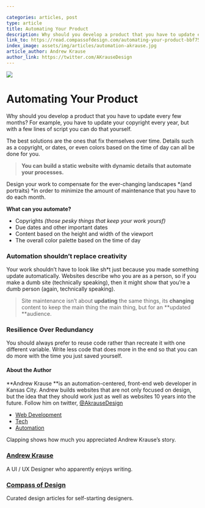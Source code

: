 ```yaml
---

categories: articles, post
type: article
title: Automating Your Product
description: Why should you develop a product that you have to update every few months? For example, you have to update your copyright every year, but with a few lines of script you can do that yourself.
link_to: https://read.compassofdesign.com/automating-your-product-bbf75663a3bc
index_image: assets/img/articles/automation-akrause.jpg
article_author: Andrew Krause
author_link: https://twitter.com/AKrauseDesign
---
```

![](https://cdn-images-1.medium.com/max/800/1*SFLtEBBlj0JLHlY_O-HLGw.jpeg)

# Automating Your Product

Why should you develop a product that you have to update every few months? For
example, you have to update your copyright every year, but with a few lines of
script you can do that yourself.

The best solutions are the ones that fix themselves over time. Details such as a
copyright, or dates, or even colors based on the time of day can all be done for
you.

> **You can build a static website with dynamic details that automate your
> processes.**

Design your work to compensate for the ever-changing landscapes *(and portraits)
*in order to minimize the amount of maintenance that you have to do each month.

**What can you automate?**

* Copyrights *(those pesky things that keep your work yoursf)*
* Due dates and other important dates
* Content based on the height and width of the viewport
* The overall color palette based on the time of day

### Automation shouldn’t replace creativity

Your work shouldn’t have to look like sh*t just because you made something
update automatically. Websites describe who you are as a person, so if you make
a dumb site (technically speaking), then it might show that you’re a dumb person
(again, technically speaking).

> Site maintenance isn’t about **updating** the same things, its **changing**
> content to keep the main thing the main thing, but for an **updated **audience.

### Resilience Over Redundancy

You should always prefer to reuse code rather than recreate it with one
different variable. Write less code that does more in the end so that you can do
more with the time you just saved yourself.

#### About the Author

**Andrew Krause **is an automation-centered, front-end web developer in Kansas
City. Andrew builds websites that are not only focused on design, but the idea
that they should work just as well as websites 10 years into the future. Follow
him on twitter, [@AkrauseDesign](https://www.twitter.com/akrausedesign)

* [Web
Development](https://read.compassofdesign.com/tagged/web-development?source=post)
* [Tech](https://read.compassofdesign.com/tagged/tech?source=post)
* [Automation](https://read.compassofdesign.com/tagged/automation?source=post)

Clapping shows how much you appreciated Andrew Krause’s story.

### [Andrew Krause](https://read.compassofdesign.com/@akrausedesign)

A UI / UX Designer who apparently enjoys writing.

### [Compass of Design](https://read.compassofdesign.com/?source=footer_card)

Curated design articles for self-starting designers.
